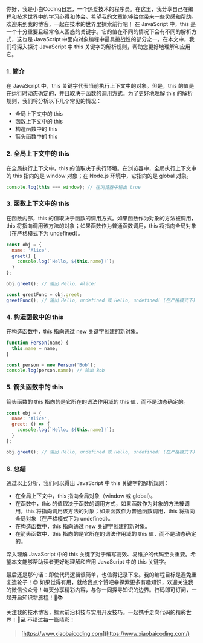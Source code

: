 你好，我是小白Coding日志，一个热爱技术的程序员。在这里，我分享自己在编程和技术世界中的学习心得和体会。希望我的文章能够给你带来一些灵感和帮助。欢迎来到我的博客，一起在技术的世界里探索前行吧！
在 JavaScript 中，this 是一个十分重要且经常令人困惑的关键字。它的值在不同的情况下会有不同的解析方式，这也是 JavaScript 中面向对象编程中最具挑战性的部分之一。在本文中，我们将深入探讨 JavaScript 中 this 关键字的解析规则，帮助您更好地理解和应用它。
### 1. 简介
在 JavaScript 中，this 关键字代表当前执行上下文中的对象。但是，this 的值是在运行时动态确定的，并且取决于函数的调用方式。为了更好地理解 this 的解析规则，我们将分析以下几个常见的情况：

- 全局上下文中的 this
- 函数上下文中的 this
- 构造函数中的 this
- 箭头函数中的 this
### 2. 全局上下文中的 this
在全局执行上下文中，this 的值取决于执行环境。在浏览器中，全局执行上下文中的 this 指向的是 window 对象；在 Node.js 环境中，它指向的是 global 对象。
```javascript
console.log(this === window); // 在浏览器中输出 true
```
### 3. 函数上下文中的 this
在函数内部，this 的值取决于函数的调用方式。如果函数作为对象的方法被调用，this 将指向调用该方法的对象；如果函数作为普通函数调用，this 将指向全局对象（在严格模式下为 undefined）。
```javascript
const obj = {
  name: 'Alice',
  greet() {
    console.log(`Hello, ${this.name}!`);
  }
};

obj.greet(); // 输出 Hello, Alice!

const greetFunc = obj.greet;
greetFunc(); // 输出 Hello, undefined 或 Hello, undefined! (在严格模式下)
```
### 4. 构造函数中的 this
在构造函数中，this 指向通过 new 关键字创建的新对象。
```javascript
function Person(name) {
  this.name = name;
}

const person = new Person('Bob');
console.log(person.name); // 输出 Bob
```
### 5. 箭头函数中的 this
箭头函数的 this 指向的是它所在的词法作用域的 this 值，而不是动态确定的。
```javascript
const obj = {
  name: 'Alice',
  greet: () => {
    console.log(`Hello, ${this.name}!`);
  }
};

obj.greet(); // 输出 Hello, undefined 或 Hello, undefined! (在严格模式下)
```
### 6. 总结
通过以上分析，我们可以得出 JavaScript 中 this 关键字的解析规则：

- 在全局上下文中，this 指向全局对象（window 或 global）。
- 在函数中，this 的值取决于函数的调用方式，如果函数作为对象的方法被调用，this 将指向调用该方法的对象；如果函数作为普通函数调用，this 将指向全局对象（在严格模式下为 undefined）。
- 在构造函数中，this 指向通过 new 关键字创建的新对象。
- 在箭头函数中，this 指向的是它所在的词法作用域的 this 值，而不是动态确定的。

深入理解 JavaScript 中的 this 关键字对于编写高效、易维护的代码至关重要。希望本文能够帮助读者更好地理解和应用 JavaScript 中的 this 关键字。

最后还是那句话：即使代码逻辑很简单，也值得记录下来。我的编程目标是避免重复造轮子！😊
如果觉得有用，就给我点个赞吧😁探索更多有趣知识，欢迎关注我的微信公众号！每天分享精彩内容，与你一同探寻知识的边界。扫码即可订阅，一起开启知识新旅程！🚀📚

关注我的技术博客，探索前沿科技与实用开发技巧。一起携手走向代码的精彩世界！🚀💻 不错过每一篇精彩！
> [https://www.xiaobaicoding.com](https://www.xiaobaicoding.com/)

